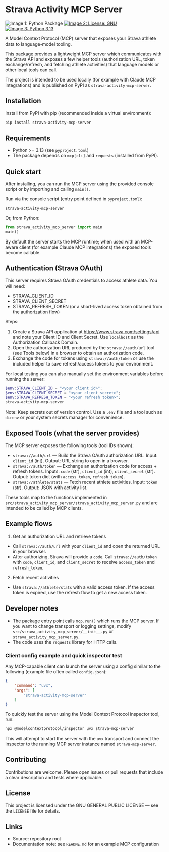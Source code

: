 # Strava Activity MCP Server
![Image 1: Python Package](https://pypi-camo.freetls.fastly.net/0ecf904318113383d77ec39a9c48b8ba0d2baf38/68747470733a2f2f6769746875622e636f6d2f746f6d656b6b6f7262616b2f7374726176612d6d63702d7365727665722f776f726b666c6f77732f507974686f6e2532305061636b6167652f62616467652e737667)
[![Image 2: License: GNU](https://pypi-camo.freetls.fastly.net/8de17537dd1659a5a076ce547de301e27c839e67/68747470733a2f2f696d672e736869656c64732e696f2f62616467652f4c6963656e73652d47504c76332d626c75652e737667)](https://opensource.org/licenses/gpl-3-0)
[![Image 3: Python 3.13](https://pypi-camo.freetls.fastly.net/e4930d5d2a7b16dfd9891ecb7396975ef462cff3/68747470733a2f2f696d672e736869656c64732e696f2f707970692f707976657273696f6e732f696e6a782e7376673f6c6f676f3d707974686f6e266c6f676f436f6c6f723d7768697465)](https://www.python.org/downloads/release/python-3130/)

A Model Context Protocol (MCP) server that exposes your Strava athlete data to language-model tooling.

This package provides a lightweight MCP server which communicates with the Strava API and exposes a few helper tools (authorization URL, token exchange/refresh, and fetching athlete activities) that language models or other local tools can call.

The project is intended to be used locally (for example with Claude MCP integrations) and is published on PyPI as `strava-activity-mcp-server`.

## Installation

Install from PyPI with pip (recommended inside a virtual environment):

```powershell
pip install strava-activity-mcp-server
```

## Requirements

- Python >= 3.13 (see `pyproject.toml`)
- The package depends on `mcp[cli]` and `requests` (installed from PyPI).

## Quick start

After installing, you can run the MCP server using the provided console script or by importing and calling `main()`.

Run via the console script (entry point defined in `pyproject.toml`):

```powershell
strava-activity-mcp-server
```

Or, from Python:

```python
from strava_activity_mcp_server import main
main()
```

By default the server starts the MCP runtime; when used with an MCP-aware client (for example Claude MCP integrations) the exposed tools become callable.

## Authentication (Strava OAuth)

This server requires Strava OAuth credentials to access athlete data. You will need:

- STRAVA_CLIENT_ID
- STRAVA_CLIENT_SECRET
- STRAVA_REFRESH_TOKEN (or a short-lived access token obtained from the authorization flow)

Steps:

1. Create a Strava API application at https://www.strava.com/settings/api and note your Client ID and Client Secret. Use `localhost` as the Authorization Callback Domain.
2. Open the authorization URL produced by the `strava://auth/url` tool (see Tools below) in a browser to obtain an authorization code.
3. Exchange the code for tokens using `strava://auth/token` or use the included helper to save refresh/access tokens to your environment.

For local testing you can also manually set the environment variables before running the server:

```powershell
$env:STRAVA_CLIENT_ID = "<your client id>";
$env:STRAVA_CLIENT_SECRET = "<your client secret>";
$env:STRAVA_REFRESH_TOKEN = "<your refresh token>";
strava-activity-mcp-server
```

Note: Keep secrets out of version control. Use a `.env` file and a tool such as `direnv` or your system secrets manager for convenience.

## Exposed Tools (what the server provides)

The MCP server exposes the following tools (tool IDs shown):

- `strava://auth/url` — Build the Strava OAuth authorization URL. Input: `client_id` (int). Output: URL string to open in a browser.
- `strava://auth/token` — Exchange an authorization code for access + refresh tokens. Inputs: `code` (str), `client_id` (int), `client_secret` (str). Output: token dict (with `access_token`, `refresh_token`).
- `strava://athlete/stats` — Fetch recent athlete activities. Input: `token` (str). Output: JSON with activity list.

These tools map to the functions implemented in `src/strava_activity_mcp_server/strava_activity_mcp_server.py` and are intended to be called by MCP clients.

## Example flows

1) Get an authorization URL and retrieve tokens

- Call `strava://auth/url` with your `client_id` and open the returned URL in your browser.
- After authorizing, Strava will provide a `code`. Call `strava://auth/token` with `code`, `client_id`, and `client_secret` to receive `access_token` and `refresh_token`.

2) Fetch recent activities

- Use `strava://athlete/stats` with a valid access token. If the access token is expired, use the refresh flow to get a new access token.

## Developer notes

- The package entry point calls `mcp.run()` which runs the MCP server. If you want to change transport or logging settings, modify `src/strava_activity_mcp_server/__init__.py` or `strava_activity_mcp_server.py`.
- The code uses the `requests` library for HTTP calls.


### Client config example and quick inspector test

Any MCP-capable client can launch the server using a config similar to the following (example file often called `config.json`):

```json
{
	"command": "uvx",
	"args": [
		"strava-activity-mcp-server"
	]
}
```

To quickly test the server using the Model Context Protocol inspector tool, run:

```powershell
npx @modelcontextprotocol/inspector uvx strava-mcp-server
```

This will attempt to start the server with the `uvx` transport and connect the inspector to the running MCP server instance named `strava-mcp-server`.


## Contributing

Contributions are welcome. Please open issues or pull requests that include a clear description and tests where applicable.

## License

This project is licensed under the GNU GENERAL PUBLIC LICENSE — see the `LICENSE` file for details.

## Links

- Source: repository root
- Documentation note: see `README.md` for an example MCP configuration



